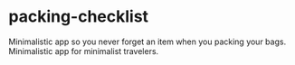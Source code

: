 # packing-checklist
Minimalistic app so you never forget an item when you packing your bags. Minimalistic app for minimalist travelers.
